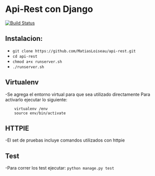 # Api-Rest con Django

[![Build Status](https://travis-ci.org/MatiasLoiseau/api-rest.svg?branch=master)](https://travis-ci.org/MatiasLoiseau/api-rest)

## Instalacion:

* ```git clone https://github.com/MatiasLoiseau/api-rest.git```
* ```cd api-rest```
* ```chmod a+x runserver.sh```
* ```./runserver.sh```


## Virtualenv

-Se agrega el entorno virtual para que sea utilizado directamente
	Para activarlo ejecutar lo siguiente:
	
		virtualenv /env
		source env/bin/activate


## HTTPIE

-El set de pruebas incluye comandos utilizados con httpie


## Test

-Para correr los test ejecutar:
```python manage.py test```